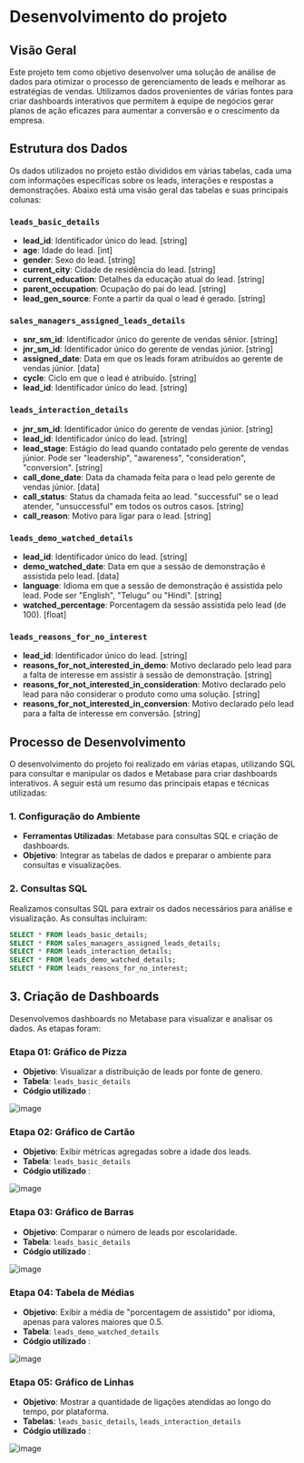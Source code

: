 # Desenvolvimento do projeto 

## Visão Geral

Este projeto tem como objetivo desenvolver uma solução de análise de dados para otimizar o processo de gerenciamento de leads e melhorar as estratégias de vendas. Utilizamos dados provenientes de várias fontes para criar dashboards interativos que permitem à equipe de negócios gerar planos de ação eficazes para aumentar a conversão e o crescimento da empresa.

## Estrutura dos Dados

Os dados utilizados no projeto estão divididos em várias tabelas, cada uma com informações específicas sobre os leads, interações e respostas a demonstrações. Abaixo está uma visão geral das tabelas e suas principais colunas:

### `leads_basic_details`
- **lead_id**: Identificador único do lead. [string]
- **age**: Idade do lead. [int]
- **gender**: Sexo do lead. [string]
- **current_city**: Cidade de residência do lead. [string]
- **current_education**: Detalhes da educação atual do lead. [string]
- **parent_occupation**: Ocupação do pai do lead. [string]
- **lead_gen_source**: Fonte a partir da qual o lead é gerado. [string]

### `sales_managers_assigned_leads_details`
- **snr_sm_id**: Identificador único do gerente de vendas sênior. [string]
- **jnr_sm_id**: Identificador único do gerente de vendas júnior. [string]
- **assigned_date**: Data em que os leads foram atribuídos ao gerente de vendas júnior. [data]
- **cycle**: Ciclo em que o lead é atribuído. [string]
- **lead_id**: Identificador único do lead. [string]

### `leads_interaction_details`
- **jnr_sm_id**: Identificador único do gerente de vendas júnior. [string]
- **lead_id**: Identificador único do lead. [string]
- **lead_stage**: Estágio do lead quando contatado pelo gerente de vendas júnior. Pode ser "leadership", "awareness", "consideration", "conversion". [string]
- **call_done_date**: Data da chamada feita para o lead pelo gerente de vendas júnior. [data]
- **call_status**: Status da chamada feita ao lead. "successful" se o lead atender, "unsuccessful" em todos os outros casos. [string]
- **call_reason**: Motivo para ligar para o lead. [string]

### `leads_demo_watched_details`
- **lead_id**: Identificador único do lead. [string]
- **demo_watched_date**: Data em que a sessão de demonstração é assistida pelo lead. [data]
- **language**: Idioma em que a sessão de demonstração é assistida pelo lead. Pode ser "English", "Telugu" ou "Hindi". [string]
- **watched_percentage**: Porcentagem da sessão assistida pelo lead (de 100). [float]

### `leads_reasons_for_no_interest`
- **lead_id**: Identificador único do lead. [string]
- **reasons_for_not_interested_in_demo**: Motivo declarado pelo lead para a falta de interesse em assistir à sessão de demonstração. [string]
- **reasons_for_not_interested_in_consideration**: Motivo declarado pelo lead para não considerar o produto como uma solução. [string]
- **reasons_for_not_interested_in_conversion**: Motivo declarado pelo lead para a falta de interesse em conversão. [string]

## Processo de Desenvolvimento

O desenvolvimento do projeto foi realizado em várias etapas, utilizando SQL para consultar e manipular os dados e Metabase para criar dashboards interativos. A seguir está um resumo das principais etapas e técnicas utilizadas:

### 1. Configuração do Ambiente
- **Ferramentas Utilizadas**: Metabase para consultas SQL e criação de dashboards.
- **Objetivo**: Integrar as tabelas de dados e preparar o ambiente para consultas e visualizações.

### 2. Consultas SQL
Realizamos consultas SQL para extrair os dados necessários para análise e visualização. As consultas incluíram:
```sql
SELECT * FROM leads_basic_details;
SELECT * FROM sales_managers_assigned_leads_details;
SELECT * FROM leads_interaction_details;
SELECT * FROM leads_demo_watched_details;
SELECT * FROM leads_reasons_for_no_interest;
```
## 3. Criação de Dashboards

Desenvolvemos dashboards no Metabase para visualizar e analisar os dados. As etapas foram:

### Etapa 01: Gráfico de Pizza
- **Objetivo**: Visualizar a distribuição de leads por fonte de genero.
- **Tabela**: `leads_basic_details`
- **Códgio utilizado** :
  
![image](https://github.com/user-attachments/assets/c91cf3e0-9042-4264-8a8d-24ae00306599)


### Etapa 02: Gráfico de Cartão
- **Objetivo**: Exibir métricas agregadas sobre a idade dos leads.
- **Tabela**: `leads_basic_details`
- **Códgio utilizado** :

![image](https://github.com/user-attachments/assets/0d111a56-229b-4fd7-8e49-0895e817f52c)


### Etapa 03: Gráfico de Barras
- **Objetivo**: Comparar o número de leads por escolaridade.
- **Tabela**: `leads_basic_details`
- **Códgio utilizado** :

![image](https://github.com/user-attachments/assets/2a11c7bf-2246-4f52-806c-83536b36f3cd)


### Etapa 04: Tabela de Médias
- **Objetivo**: Exibir a média de "porcentagem de assistido" por idioma, apenas para valores maiores que 0.5.
- **Tabela**: `leads_demo_watched_details`
- **Códgio utilizado** :

![image](https://github.com/user-attachments/assets/ac3e328b-1a28-4a1c-b8f3-26e6a8935e7e)


### Etapa 05: Gráfico de Linhas
- **Objetivo**: Mostrar a quantidade de ligações atendidas ao longo do tempo, por plataforma.
- **Tabelas**: `leads_basic_details`, `leads_interaction_details`
- **Códgio utilizado** :

![image](https://github.com/user-attachments/assets/004efee0-0115-4fe1-8051-8eea995a13bf)


